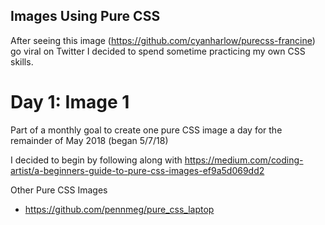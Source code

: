 ## Images Using Pure CSS
After seeing this image (https://github.com/cyanharlow/purecss-francine) go viral on Twitter I decided to spend sometime practicing my own CSS skills.

# Day 1: Image 1
Part of a monthly goal to create one pure CSS image a day for the remainder of May 2018 (began 5/7/18)

I decided to begin by following along with https://medium.com/coding-artist/a-beginners-guide-to-pure-css-images-ef9a5d069dd2

Other Pure CSS Images
* https://github.com/pennmeg/pure_css_laptop
